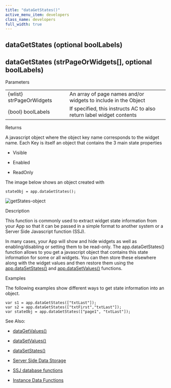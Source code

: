 ```yaml
---
title: "dataGetStates()"
active_menu_item: developers
class_name: developers
full_width: true
---
```



## dataGetStates (optional boolLabels)

## dataGetStates (strPageOrWidgets[], optional boolLabels)

Parameters

<table>
<tr>
<td width="186">
{wlist} strPageOrWidgets

</td>
<td width="16">
</td>
<td width="678">
An array of page names and/or widgets to include in the Object

</td>
</tr>
<tr>
<td width="186">
{bool} boolLabels

</td>
<td width="16">
</td>
<td width="678">
If specified, this instructs AC to also return label widget contents

</td>
</tr>
</table>

Returns

A javascript object where the object key name corresponds to the widget name. Each Key is itself an object that contains the 3 main state properties

 - Visible

 - Enabled

 - ReadOnly

The image below shows an object created with

    stateObj = app.dataGetStates();
   

![getStates-object](/img/docs/getstates-object.png)

Description

This function is commonly used to extract widget state information from your App so that it can be passed in a simple format to another system or a Server Side Javascript function (SSJ).

In many cases, your App will show and hide widgets as well as enabling/disabling or setting them to be read-only. The app.dataGetStates() function allows to you get a javascript object that contains this state information for some or all widgets. You can then store these elsewhere along with the widget values and then restore them using the [app.dataSetStates()](datasetstates) and [app.dataSetValues()](datasetvalues) functions.

Examples

The following examples show different ways to get state information into an object.

    var s1 = app.dataGetStates(["txtLast"]);
    var s2 = app.dataGetStates(["txtFirst","txtLast"]);
    var stateObj = app.dataGetStates(["page1", "txtLast"]);
   

See Also:

 - [dataGetValues()](datagetvalues)

 - [dataSetValues()](datasetvalues)

 - [dataSetStates()](datasetstates)

 - [Server Side Data Storage](../../../data-storage/server-side-data-storage/index)

 - [SSJ database functions](../../../data-storage/server-side-data-storage/index)

 - [Instance Data Functions](../instance-data-functions/index)

